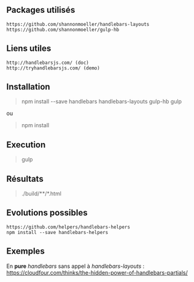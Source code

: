 ## Packages utilisés

    https://github.com/shannonmoeller/handlebars-layouts
    https://github.com/shannonmoeller/gulp-hb

## Liens utiles

    http://handlebarsjs.com/ (doc)
    http://tryhandlebarsjs.com/ (demo)

## Installation

> npm install --save handlebars handlebars-layouts gulp-hb gulp

ou

> npm install

## Execution

> gulp

## Résultats

> ./build/**/*.html

## Evolutions possibles

    https://github.com/helpers/handlebars-helpers
    npm install --save handlebars-helpers

## Exemples 

En **pure** *handlebars* sans appel à *handlebars-layouts* :
    https://cloudfour.com/thinks/the-hidden-power-of-handlebars-partials/
